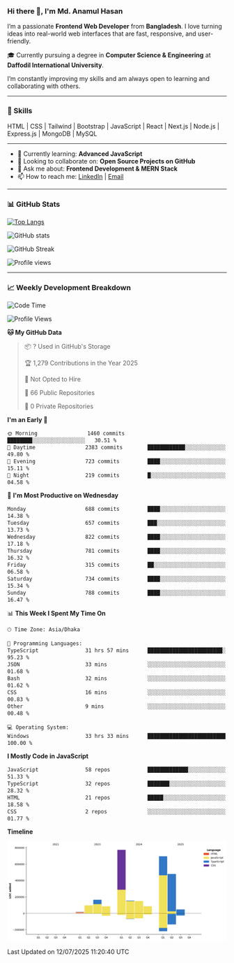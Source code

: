### Hi there 👋, I'm Md. Anamul Hasan

I’m a passionate **Frontend Web Developer** from **Bangladesh**. I love turning ideas into real-world web interfaces that are fast, responsive, and user-friendly.

🎓 Currently pursuing a degree in **Computer Science & Engineering** at **Daffodil International University**.

I’m constantly improving my skills and am always open to learning and collaborating with others.

---

### 🚀 Skills
HTML | CSS | Tailwind | Bootstrap | JavaScript | React | Next.js | Node.js | Express.js | MongoDB | MySQL 

---

- 🌱 Currently learning: **Advanced JavaScript**
- 👯 Looking to collaborate on: **Open Source Projects on GitHub**
- 💬 Ask me about: **Frontend Development & MERN Stack**
- 📫 How to reach me: [LinkedIn](https://www.linkedin.com/in/mdanamulhasan201) | [Email](mailto:anamulhasan3625@gmail.com)

---

### 📊 GitHub Stats

[![Top Langs](https://github-readme-stats.vercel.app/api/top-langs/?username=mdanamulhasan201&layout=compact)](https://github.com/anuraghazra/github-readme-stats)

![GitHub stats](https://github-readme-stats.vercel.app/api?username=mdanamulhasan201&show_icons=true&count_private=true&theme=tokyonight)

![GitHub Streak](https://streak-stats.demolab.com?user=mdanamulhasan201&theme=tokyonight)

![Profile views](https://gpvc.arturio.dev/mdanamulhasan201)

---

### 📈 Weekly Development Breakdown

<!--START_SECTION:waka-->
![Code Time](http://img.shields.io/badge/Code%20Time-414%20hrs%2012%20mins-blue)

![Profile Views](http://img.shields.io/badge/Profile%20Views-1-blue)

**🐱 My GitHub Data** 

> 📦 ? Used in GitHub's Storage 
 > 
> 🏆 1,279 Contributions in the Year 2025
 > 
> 🚫 Not Opted to Hire
 > 
> 📜 66 Public Repositories 
 > 
> 🔑 0 Private Repositories 
 > 
**I'm an Early 🐤** 

```text
🌞 Morning                1460 commits        ████████░░░░░░░░░░░░░░░░░   30.51 % 
🌆 Daytime                2383 commits        ████████████░░░░░░░░░░░░░   49.80 % 
🌃 Evening                723 commits         ████░░░░░░░░░░░░░░░░░░░░░   15.11 % 
🌙 Night                  219 commits         █░░░░░░░░░░░░░░░░░░░░░░░░   04.58 % 
```
📅 **I'm Most Productive on Wednesday** 

```text
Monday                   688 commits         ████░░░░░░░░░░░░░░░░░░░░░   14.38 % 
Tuesday                  657 commits         ███░░░░░░░░░░░░░░░░░░░░░░   13.73 % 
Wednesday                822 commits         ████░░░░░░░░░░░░░░░░░░░░░   17.18 % 
Thursday                 781 commits         ████░░░░░░░░░░░░░░░░░░░░░   16.32 % 
Friday                   315 commits         ██░░░░░░░░░░░░░░░░░░░░░░░   06.58 % 
Saturday                 734 commits         ████░░░░░░░░░░░░░░░░░░░░░   15.34 % 
Sunday                   788 commits         ████░░░░░░░░░░░░░░░░░░░░░   16.47 % 
```


📊 **This Week I Spent My Time On** 

```text
🕑︎ Time Zone: Asia/Dhaka

💬 Programming Languages: 
TypeScript               31 hrs 57 mins      ████████████████████████░   95.23 % 
JSON                     33 mins             ░░░░░░░░░░░░░░░░░░░░░░░░░   01.68 % 
Bash                     32 mins             ░░░░░░░░░░░░░░░░░░░░░░░░░   01.62 % 
CSS                      16 mins             ░░░░░░░░░░░░░░░░░░░░░░░░░   00.83 % 
Other                    9 mins              ░░░░░░░░░░░░░░░░░░░░░░░░░   00.48 % 

💻 Operating System: 
Windows                  33 hrs 33 mins      █████████████████████████   100.00 % 
```

**I Mostly Code in JavaScript** 

```text
JavaScript               58 repos            █████████████░░░░░░░░░░░░   51.33 % 
TypeScript               32 repos            ███████░░░░░░░░░░░░░░░░░░   28.32 % 
HTML                     21 repos            █████░░░░░░░░░░░░░░░░░░░░   18.58 % 
CSS                      2 repos             ░░░░░░░░░░░░░░░░░░░░░░░░░   01.77 % 
```



**Timeline**

![Lines of Code chart](https://raw.githubusercontent.com/mdanamulhasan201/mdanamulhasan201/main/assets/bar_graph.png)


 Last Updated on 12/07/2025 11:20:40 UTC
<!--END_SECTION:waka-->
